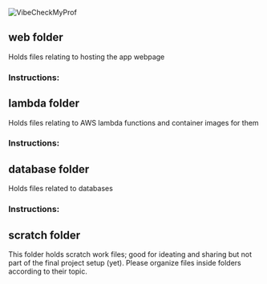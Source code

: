 ![VibeCheckMyProf](https://github.com/allisonml/VibeCheckMyProf/blob/main/scratch/image_files/vcmp_logo.png)

## web folder
Holds files relating to hosting the app webpage

### Instructions:

## lambda folder
Holds files relating to AWS lambda functions and container images for them

### Instructions:

## database folder
Holds files related to databases

### Instructions:

## scratch folder
This folder holds scratch work files; good for ideating and sharing but not part of the final project setup (yet). Please organize files inside folders according to their topic.
